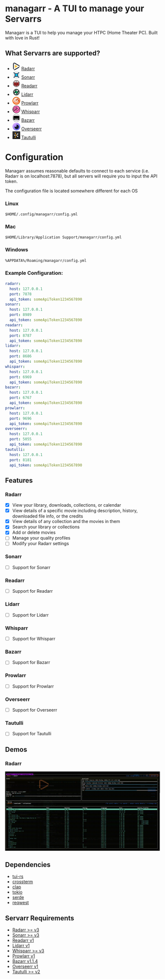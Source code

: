 # managarr - A TUI to manage your Servarrs
Managarr is a TUI to help you manage your HTPC (Home Theater PC). Built with love in Rust!

## What Servarrs are supported?

- ![radarr_logo](servarr_logos/radarr.png) [Radarr](https://wiki.servarr.com/radarr)
- ![sonarr_logo](servarr_logos/sonarr.png) [Sonarr](https://wiki.servarr.com/en/sonarr)
- ![readarr_logo](servarr_logos/readarr.png) [Readarr](https://wiki.servarr.com/en/readarr)
- ![lidarr_logo](servarr_logos/lidarr.png) [Lidarr](https://wiki.servarr.com/en/lidarr)
- ![prowlarr_logo](servarr_logos/prowlarr.png) [Prowlarr](https://wiki.servarr.com/en/prowlarr)
- ![whisparr_logo](servarr_logos/whisparr.png) [Whisparr](https://wiki.servarr.com/whisparr)
- ![bazarr_logo](servarr_logos/bazarr.png) [Bazarr](https://www.bazarr.media/)
- ![overseerr_logo](servarr_logos/overseerr.png) [Overseerr](https://docs.overseerr.dev/)
- ![tautulli_logo](servarr_logos/tautulli.png) [Tautulli](https://tautulli.com/)

# Configuration 
Managarr assumes reasonable defaults to connect to each service (i.e. Radarr is on localhost:7878), 
but all servers will require you to input the API token. 

The configuration file is located somewhere different for each OS
### Linux
```
$HOME/.config/managarr/config.yml
```

### Mac
```
$HOME/Library/Application Support/managarr/config.yml
```

### Windows
```
%APPDATA%/Roaming/managarr/config.yml
```

### Example Configuration:
```yaml
radarr:
  host: 127.0.0.1
  port: 7878
  api_token: someApiToken1234567890
sonarr:
  host: 127.0.0.1
  port: 8989
  api_token: someApiToken1234567890
readarr:
  host: 127.0.0.1
  port: 8787
  api_token: someApiToken1234567890
lidarr:
  host: 127.0.0.1
  port: 8686
  api_token: someApiToken1234567890
whisparr:
  host: 127.0.0.1
  port: 6969
  api_token: someApiToken1234567890
bazarr:
  host: 127.0.0.1
  port: 6767
  api_token: someApiToken1234567890
prowlarr:
  host: 127.0.0.1
  port: 9696
  api_token: someApiToken1234567890
overseerr:
  host: 127.0.0.1
  port: 5055
  api_token: someApiToken1234567890
tautulli:
  host: 127.0.0.1
  port: 8181
  api_token: someApiToken1234567890
```

## Features

### Radarr

- [x] View your library, downloads, collections, or calendar
- [x] View details of a specific movie including description, history, downloaded file info, or the credits
- [x] View details of any collection and the movies in them
- [x] Search your library or collections
- [x] Add or delete movies
- [ ] Manage your quality profiles
- [ ] Modify your Radarr settings

### Sonarr
- [ ] Support for Sonarr

### Readarr

- [ ] Support for Readarr

### Lidarr

- [ ] Support for Lidarr

### Whisparr

- [ ] Support for Whisparr

### Bazarr

- [ ] Support for Bazarr

### Prowlarr

- [ ] Support for Prowlarr

### Overseerr

- [ ] Support for Overseerr

### Tautulli

- [ ] Support for Tautulli

## Demos

### Radarr
![radarr_demo](demos/radarr_demo.gif)

## Dependencies
- [tui-rs](https://github.com/fdehau/tui-rs)
- [crossterm](https://github.com/crossterm-rs/crossterm)
- [clap](https://github.com/clap-rs/clap)
- [tokio](https://github.com/tokio-rs/tokio)
- [serde](https://github.com/serde-rs/serde)
- [reqwest](https://github.com/seanmonstar/reqwest)

## Servarr Requirements
* [Radarr >= v3](https://radarr.video/docs/api/)
* [Sonarr >= v3](https://sonarr.tv/docs/api/)
* [Readarr v1](https://readarr.com/docs/api/)
* [Lidarr v1](https://lidarr.audio/docs/api/)
* [Whisparr >= v3](https://whisparr.com/docs/api/)
* [Prowlarr v1](https://prowlarr.com/docs/api/)
* [Bazarr v1.1.4](http://localhost:6767/api)
* [Overseerr v1](https://api-docs.overseerr.dev/)
* [Tautulli >= v2](https://github.com/Tautulli/Tautulli/wiki/Tautulli-API-Reference)